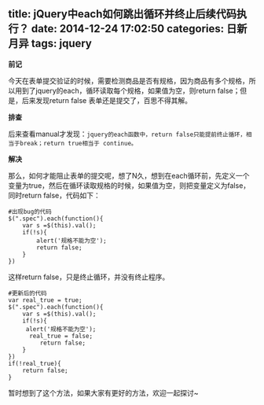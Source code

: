 title: jQuery中each如何跳出循环并终止后续代码执行？
date: 2014-12-24 17:02:50
categories: 日新月异
tags: jquery
---
__前记__

今天在表单提交验证的时候，需要检测商品是否有规格，因为商品有多个规格，所以用到了jquery的each，循环读取每个规格，如果值为空，则return false；但是，后来发现return false 表单还是提交了，百思不得其解。

__排查__

后来查看manual才发现：`jquery的each函数中，return false只能提前终止循环，相当于break；return true相当于 continue。`

__解决__

那么，如何才能阻止表单的提交呢，想了N久，想到在each循环前，先定义一个变量为true，然后在循环读取规格的时候，如果值为空，则把变量定义为false，同时return false，代码如下：
```jquery
#出现bug的代码
$(".spec").each(function(){
    var s =$(this).val();
    if(!s){
        alert('规格不能为空');
        return false;
    }
})
```
这样return false，只是终止循环，并没有终止程序。

```jquery
#更新后的代码
var real_true = true;
$(".spec").each(function(){
    var s =$(this).val();
    if(!s){
	 alert('规格不能为空');
	  real_true = false;
         return false;
    }
})
if(!real_true){
    return false;
}
```
暂时想到了这个方法，如果大家有更好的方法，欢迎一起探讨~